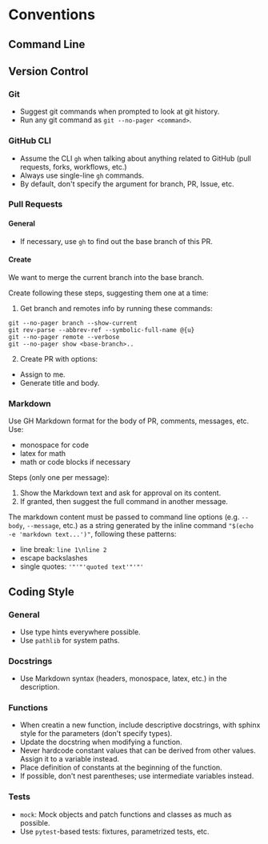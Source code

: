 # Conventions

## Command Line

## Version Control

### Git

- Suggest git commands when prompted to look at git history.
- Run any git command as `git --no-pager <command>`.

### GitHub CLI

- Assume the CLI `gh` when talking about anything related to GitHub (pull
requests, forks, workflows, etc.)
- Always use single-line `gh` commands.
- By default, don't specify the argument for branch, PR, Issue, etc.

### Pull Requests

#### General

- If necessary, use `gh` to find out the base branch of this PR.

#### Create

We want to merge the current branch into the base branch.

Create following these steps, suggesting them one at a time:

1. Get branch and remotes info by running these commands:
  ```
  git --no-pager branch --show-current
  git rev-parse --abbrev-ref --symbolic-full-name @{u}
  git --no-pager remote --verbose
  git --no-pager show <base-branch>..
  ```
2. Create PR with options:
  - Assign to me.
  - Generate title and body.
  
### Markdown

Use GH Markdown format for the body of PR, comments, messages, etc. Use:
- monospace for code
- latex for math
- math or code blocks if necessary

Steps (only one per message):
1. Show the Markdown text and ask for approval on its content.
2. If granted, then suggest the full command in another message.

The markdown content must be passed to command line options (e.g. `--body`, `--message`, etc.) as a
string generated by the inline command `"$(echo -e 'markdown text...')"`,
following these patterns:
  - line break: `line 1\nline 2`
  - escape backslashes
  - single quotes: `'"'"'quoted text'"'"'`

## Coding Style

### General

- Use type hints everywhere possible.
- Use `pathlib` for system paths.

### Docstrings

- Use Markdown syntax (headers, monospace, latex, etc.) in the description.

### Functions

- When creatin a new function, include descriptive docstrings, with sphinx
  style for the parameters (don't specify types).
- Update the docstring when modifying a function.
- Never hardcode constant values that can be derived from other values. Assign
  it to a variable instead.
- Place definition of constants at the beginning of the function.
- If possible, don't nest parentheses; use intermediate variables instead.

### Tests

- `mock`: Mock objects and patch functions and classes as much as possible.
- Use `pytest`-based tests: fixtures, parametrized tests, etc.
